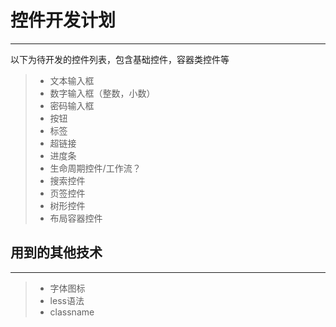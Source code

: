 # 控件开发计划

------

以下为待开发的控件列表，包含基础控件，容器类控件等

> * 文本输入框
> * 数字输入框（整数，小数）
> * 密码输入框
> * 按钮
> * 标签
> * 超链接
> * 进度条
> * 生命周期控件/工作流？
> * 搜索控件
> * 页签控件
> * 树形控件
> * 布局容器控件 


## 用到的其他技术

-------

> * 字体图标
> * less语法
> * classname

